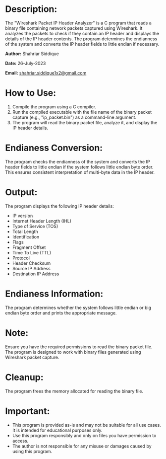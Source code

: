 # **Description:**

The "Wireshark Packet IP Header Analyzer" is a C program that reads a binary file containing network packets captured using Wireshark. It analyzes the packets to check if they contain an IP header and displays the details of the IP header contents. The program determines the endianness of the system and converts the IP header fields to little endian if necessary.

**Author:** Shahriar Siddique

**Date:** 26-July-2023

**Email:** shahriar.siddique1x2@gmail.com


# **How to Use:**
1. Compile the program using a C compiler.
2. Run the compiled executable with the file name of the binary packet capture (e.g., "ip_packet.bin") as a command-line argument.
3. The program will read the binary packet file, analyze it, and display the IP header details.


# **Endianess Conversion:**

The program checks the endianness of the system and converts the IP header fields to little endian if the system follows little endian byte order. This ensures consistent interpretation of multi-byte data in the IP header.


# **Output:**


The program displays the following IP header details:

* IP version
* Internet Header Length (IHL)
* Type of Service (TOS)
* Total Length
* Identification
* Flags
* Fragment Offset
* Time To Live (TTL)
* Protocol
* Header Checksum
* Source IP Address
* Destination IP Address



# **Endianess Information:**

The program determines whether the system follows little endian or big endian byte order and prints the appropriate message.

# **Note:**

Ensure you have the required permissions to read the binary packet file. The program is designed to work with binary files generated using Wireshark packet capture.

# **Cleanup:**

The program frees the memory allocated for reading the binary file.

# **Important:**

* This program is provided as-is and may not be suitable for all use cases. It is intended for educational purposes only.
* Use this program responsibly and only on files you have permission to access.
* The author is not responsible for any misuse or damages caused by using this program.
